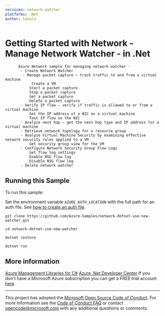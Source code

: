 ```yaml
---
services: network-watcher
platforms: .Net
author: lenala
---
```


# Getting Started with Network - Manage Network Watcher - in .Net #

          Azure Network sample for managing network watcher -
           - Create Network Watcher
         	- Manage packet capture – track traffic to and from a virtual machine
            	Create a VM
               Start a packet capture
               Stop a packet capture
               Get a packet capture
               Delete a packet capture
           - Verify IP flow – verify if traffic is allowed to or from a virtual machine
               Get the IP address of a NIC on a virtual machine
               Test IP flow on the NIC
           - Analyze next hop – get the next hop type and IP address for a virtual machine
           - Retrieve network topology for a resource group
           - Analyze Virtual Machine Security by examining effective network security rules applied to a VM
               Get security group view for the VM
           - Configure Network Security Group Flow Logs
               Get flow log settings
               Enable NSG flow log
               Disable NSG flow log
           - Delete network watcher


## Running this Sample ##

To run this sample:

Set the environment variable `AZURE_AUTH_LOCATION` with the full path for an auth file. See [how to create an auth file](https://github.com/Azure/azure-sdk-for-net/blob/Fluent/AUTH.md).

    git clone https://github.com/Azure-Samples/network-dotnet-use-new-watcher.git

    cd network-dotnet-use-new-watcher

    dotnet restore

    dotnet run

## More information ##

[Azure Management Libraries for C#](https://github.com/Azure/azure-sdk-for-net/tree/Fluent)
[Azure .Net Developer Center](https://azure.microsoft.com/en-us/develop/net/)
If you don't have a Microsoft Azure subscription you can get a FREE trial account [here](http://go.microsoft.com/fwlink/?LinkId=330212)

---

This project has adopted the [Microsoft Open Source Code of Conduct](https://opensource.microsoft.com/codeofconduct/). For more information see the [Code of Conduct FAQ](https://opensource.microsoft.com/codeofconduct/faq/) or contact [opencode@microsoft.com](mailto:opencode@microsoft.com) with any additional questions or comments.
